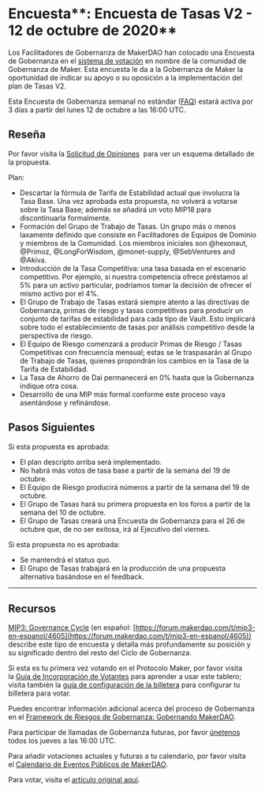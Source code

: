 # Encuesta**: Encuesta de Tasas V2 - 12 de octubre de 2020**

Los Facilitadores de Gobernanza de MakerDAO han colocado una Encuesta de Gobernanza en el [sistema de votación](https://vote.makerdao.com/polling) en nombre de la comunidad de Gobernanza de Maker. Esta encuesta le da a la Gobernanza de Maker la oportunidad de indicar su apoyo o su oposición a la implementación del plan de Tasas V2.

Esta Encuesta de Gobernanza semanal no estándar ([FAQ](https://community-development.makerdao.com/makerdao-mcd-faqs/faqs#governance)) estará activa por 3 días a partir del lunes 12 de octubre a las 16:00 UTC.

## **Reseña**

Por favor visita la [Solicitud de Opiniones](https://forum.makerdao.com/t/signal-request-rates-v2/4481)  para ver un esquema detallado de la propuesta.

Plan:

- Descartar la fórmula de Tarifa de Estabilidad actual que involucra la Tasa Base. Una vez aprobada esta propuesta, no volverá a votarse sobre la Tasa Base; además se añadirá un voto MIP18 para discontinuarla formalmente.
- Formación del Grupo de Trabajo de Tasas. Un grupo más o menos laxamente definido que consiste en Facilitadores de Equipos de Dominio y miembros de la Comunidad. Los miembros iniciales son @hexonaut, @Primoz, @LongForWisdom, @monet-supply, @SebVentures and @Akiva.
- Introducción de la Tasa Competitiva: una tasa basada en el escenario competitivo. Por ejemplo, si nuestra competencia ofrece préstamos al 5% para un activo particular, podríamos tomar la decisión de ofrecer el mismo activo por el 4%.
- El Grupo de Trabajo de Tasas estará siempre atento a las directivas de Gobernanza, primas de riesgo y tasas competitivas para producir un conjunto de tarifas de estabilidad para cada tipo de Vault. Esto implicará sobre todo el establecimiento de tasas por análisis competitivo desde la perspectiva de riesgo.
- El Equipo de Riesgo comenzará a producir Primas de Riesgo / Tasas Competitivas con frecuencia mensual; estas se le traspasarán al Grupo de Trabajo de Tasas, quienes propondrán los cambios en la Tasa de la Tarifa de Estabilidad.
- La Tasa de Ahorro de Dai permanecerá en 0% hasta que la Gobernanza indique otra cosa.
- Desarrollo de una MIP más formal conforme este proceso vaya asentándose y refinándose.

## Pasos Siguientes

Si esta propuesta es aprobada:

- El plan descripto arriba será implementado.
- No habrá más votos de tasa base a partir de la semana del 19 de octubre.
- El Equipo de Riesgo producirá números a partir de la semana del 19 de octubre.
- El Grupo de Tasas hará su primera propuesta en los foros a partir de la semana del 10 de octubre.
- El Grupo de Tasas creará una Encuesta de Gobernanza para el 26 de octubre que, de no ser exitosa, irá al Ejecutivo del viernes.

Si esta propuesta no es aprobada:

- Se mantendrá el status quo.
- El Grupo de Tasas trabajará en la producción de una propuesta alternativa basándose en el feedback.

---

## **Recursos**

[MIP3: Governance Cycle](https://github.com/makerdao/mips/blob/Accepted/MIP3/mip3.md) (en español: [https://forum.makerdao.com/t/mip3-en-espanol/4605](https://forum.makerdao.com/t/mip3-en-espanol/4605)) describe este tipo de encuesta y detalla más profundamente su posición y su significado dentro del resto del Ciclo de Gobernanza.

Si esta es tu primera vez votando en el Protocolo Maker, por favor visita la [Guía de Incorporación de Votantes](https://community-development.makerdao.com/onboarding/voter-onboarding) para aprender a usar este tablero; visita también la [guía de configuración de la billetera](https://community-development.makerdao.com/en/learn/governance/voting-setup/)  para configurar tu billetera para votar.

Puedes encontrar información adicional acerca del proceso de Gobernanza en el [Framework de Riesgos de Gobernanza: Gobernando MakerDAO](https://community-development.makerdao.com/governance/governance-risk-framework).

Para participar de llamadas de Gobernanza futuras, por favor [únetenos](https://community-development.makerdao.com/governance/governance-and-risk-meetings) todos los jueves a las 16:00 UTC.

Para añadir votaciones actuales y futuras a tu calendario, por favor visita el [Calendario de Eventos Públicos de MakerDAO](https://calendar.google.com/calendar/embed?src=makerdao.com_3efhm2ghipksegl009ktniomdk%40group.calendar.google.com&ctz=America%2FLos_Angeles).

Para votar, visita el [artículo original aquí](https://github.com/makerdao/community/blob/master/governance/polls/Proposal%20-%20Rates%20V2%20Poll%20-%20October%2012,%202020.md).
